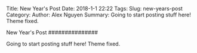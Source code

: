 Title: New Year's Post
Date: 2018-1-1 22:22
Tags: 
Slug: new-years-post
Category: 
Author: Alex Nguyen
Summary: Going to start posting stuff here! Theme fixed.


New Year's Post
###############

Going to start posting stuff here! Theme fixed.
